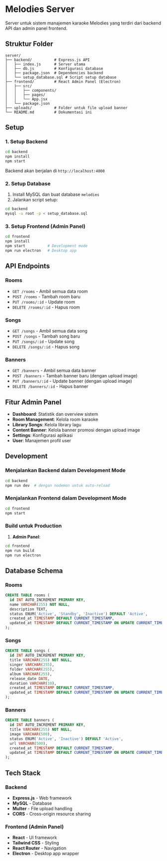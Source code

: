 # Melodies Server

Server untuk sistem manajemen karaoke Melodies yang terdiri dari backend API dan admin panel frontend.

## Struktur Folder

```
server/
├── backend/          # Express.js API
│   ├── index.js      # Server utama
│   ├── db.js         # Konfigurasi database
│   ├── package.json  # Dependencies backend
│   └── setup_database.sql # Script setup database
├── frontend/         # React Admin Panel (Electron)
│   ├── src/
│   │   ├── components/
│   │   ├── pages/
│   │   └── App.jsx
│   └── package.json
├── uploads/          # Folder untuk file upload banner
└── README.md         # Dokumentasi ini
```

## Setup

### 1. Setup Backend

```bash
cd backend
npm install
npm start
```

Backend akan berjalan di `http://localhost:4000`

### 2. Setup Database

1. Install MySQL dan buat database `melodies`
2. Jalankan script setup:

```bash
cd backend
mysql -u root -p < setup_database.sql
```

### 3. Setup Frontend (Admin Panel)

```bash
cd frontend
npm install
npm start          # Development mode
npm run electron   # Desktop app
```

## API Endpoints

### Rooms

- `GET /rooms` - Ambil semua data room
- `POST /rooms` - Tambah room baru
- `PUT /rooms/:id` - Update room
- `DELETE /rooms/:id` - Hapus room

### Songs

- `GET /songs` - Ambil semua data song
- `POST /songs` - Tambah song baru
- `PUT /songs/:id` - Update song
- `DELETE /songs/:id` - Hapus song

### Banners

- `GET /banners` - Ambil semua data banner
- `POST /banners` - Tambah banner baru (dengan upload image)
- `PUT /banners/:id` - Update banner (dengan upload image)
- `DELETE /banners/:id` - Hapus banner

## Fitur Admin Panel

- **Dashboard**: Statistik dan overview sistem
- **Room Management**: Kelola room karaoke
- **Library Songs**: Kelola library lagu
- **Content Banner**: Kelola banner promosi dengan upload image
- **Settings**: Konfigurasi aplikasi
- **User**: Manajemen profil user

## Development

### Menjalankan Backend dalam Development Mode

```bash
cd backend
npm run dev  # dengan nodemon untuk auto-reload
```

### Menjalankan Frontend dalam Development Mode

```bash
cd frontend
npm start
```

### Build untuk Production

1. **Admin Panel**:

```bash
cd frontend
npm run build
npm run electron
```

## Database Schema

### Rooms

```sql
CREATE TABLE rooms (
  id INT AUTO_INCREMENT PRIMARY KEY,
  name VARCHAR(255) NOT NULL,
  description TEXT,
  status ENUM('Active', 'Standby', 'Inactive') DEFAULT 'Active',
  created_at TIMESTAMP DEFAULT CURRENT_TIMESTAMP,
  updated_at TIMESTAMP DEFAULT CURRENT_TIMESTAMP ON UPDATE CURRENT_TIMESTAMP
);
```

### Songs

```sql
CREATE TABLE songs (
  id INT AUTO_INCREMENT PRIMARY KEY,
  title VARCHAR(255) NOT NULL,
  singer VARCHAR(255),
  folder VARCHAR(255),
  album VARCHAR(255),
  release_date DATE,
  duration VARCHAR(10),
  created_at TIMESTAMP DEFAULT CURRENT_TIMESTAMP,
  updated_at TIMESTAMP DEFAULT CURRENT_TIMESTAMP ON UPDATE CURRENT_TIMESTAMP
);
```

### Banners

```sql
CREATE TABLE banners (
  id INT AUTO_INCREMENT PRIMARY KEY,
  title VARCHAR(255) NOT NULL,
  image VARCHAR(500),
  status ENUM('Active', 'Inactive') DEFAULT 'Active',
  url VARCHAR(500),
  created_at TIMESTAMP DEFAULT CURRENT_TIMESTAMP,
  updated_at TIMESTAMP DEFAULT CURRENT_TIMESTAMP ON UPDATE CURRENT_TIMESTAMP
);
```

## Tech Stack

### Backend

- **Express.js** - Web framework
- **MySQL** - Database
- **Multer** - File upload handling
- **CORS** - Cross-origin resource sharing

### Frontend (Admin Panel)

- **React** - UI framework
- **Tailwind CSS** - Styling
- **React Router** - Navigation
- **Electron** - Desktop app wrapper
